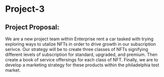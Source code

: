 # Project-3

## Project Proposal: 

We are a new project team within Enterprise rent a car tasked with trying exploring ways to utalize NFTs in order to drive growth in our subscription serivce. 
Our strategy will be to create three classes of NFTs signifying different levels of subscription for standard, upgraded, and premium. Then create a book of service offersings for each class of NFT. Finally, we are to develop a marketing strategy for these products within the philadelphia test market. 
